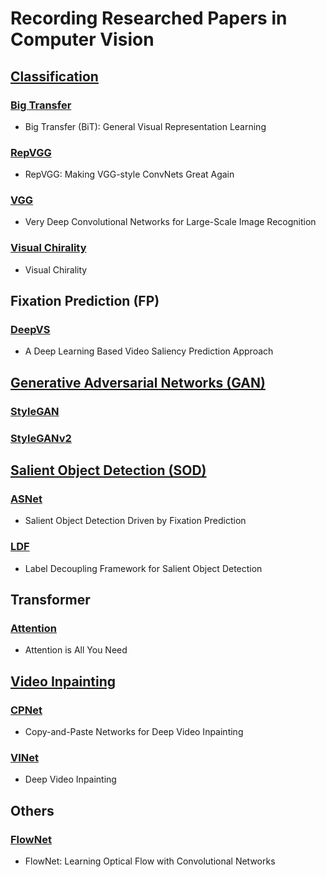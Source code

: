 # Recording Researched Papers in Computer Vision

## [Classification](https://github.com/HansJinJym/CV_paper/tree/master/Classification)
### [Big Transfer](https://github.com/HansJinJym/CV_paper/tree/master/Classification/Big%20Transfer)
- Big Transfer (BiT): General Visual Representation Learning
### [RepVGG](https://github.com/HansJinJym/CV_paper/tree/master/Classification/RepVGG)
- RepVGG: Making VGG-style ConvNets Great Again
### [VGG](https://github.com/HansJinJym/CV_paper/tree/master/Classification/VGG)
- Very Deep Convolutional Networks for Large-Scale Image Recognition
### [Visual Chirality](https://github.com/HansJinJym/CV_paper/tree/master/Classification/Visual%20Chirality)
- Visual Chirality

## Fixation Prediction (FP)
### [DeepVS](https://github.com/HansJinJym/CV_paper/tree/master/Fixation%20Prediction%20(FP)/DeepVS)
- A Deep Learning Based Video Saliency Prediction Approach

## [Generative Adversarial Networks (GAN)](https://github.com/HansJinJym/CV_paper/tree/master/GAN)
### [StyleGAN](https://github.com/HansJinJym/CV_paper/tree/master/GAN/StyleGAN)
### [StyleGANv2](https://github.com/HansJinJym/CV_paper/tree/master/GAN/StyleGANv2)

## [Salient Object Detection (SOD)](https://github.com/HansJinJym/CV_paper/tree/master/Salient%20Object%20Detection%20(SOD))
### [ASNet](https://github.com/HansJinJym/CV_paper/tree/master/Salient%20Object%20Detection%20(SOD)/ASNet)
- Salient Object Detection Driven by Fixation Prediction
### [LDF](https://github.com/HansJinJym/CV_paper/tree/master/Salient%20Object%20Detection%20(SOD)/LDF)
- Label Decoupling Framework for Salient Object Detection

## Transformer
### [Attention](https://github.com/HansJinJym/CV_paper/tree/master/Transformer/Attention)
- Attention is All You Need

## [Video Inpainting](https://github.com/HansJinJym/CV_paper/tree/master/Video%20Inpainting)
### [CPNet](https://github.com/HansJinJym/CV_paper/tree/master/Video%20Inpainting/CPNet)
- Copy-and-Paste Networks for Deep Video Inpainting
### [VINet](https://github.com/HansJinJym/CV_paper/tree/master/Video%20Inpainting/VINet)
- Deep Video Inpainting

## Others
### [FlowNet](https://github.com/HansJinJym/CV_paper/tree/master/Others/FlowNet)
- FlowNet: Learning Optical Flow with Convolutional Networks
